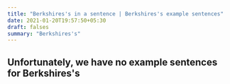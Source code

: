 ```yaml
---
title: "Berkshires's in a sentence | Berkshires's example sentences"
date: 2021-01-20T19:57:50+05:30
draft: falses
summary: "Berkshires's"
---
```

## Unfortunately, we have no example sentences for Berkshires's                 
